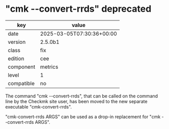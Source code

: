 [//]: # (werk v2)
# "cmk --convert-rrds" deprecated

key        | value
---------- | ---
date       | 2025-03-05T07:30:36+00:00
version    | 2.5.0b1
class      | fix
edition    | cee
component  | metrics
level      | 1
compatible | no

The command "cmk --convert-rrds", that can be called on the command line by the Checkmk site user,
has been moved to the new separate executable "cmk-convert-rrds".

"cmk-convert-rrds ARGS" can be used as a drop-in replacement for "cmk --convert-rrds ARGS".

